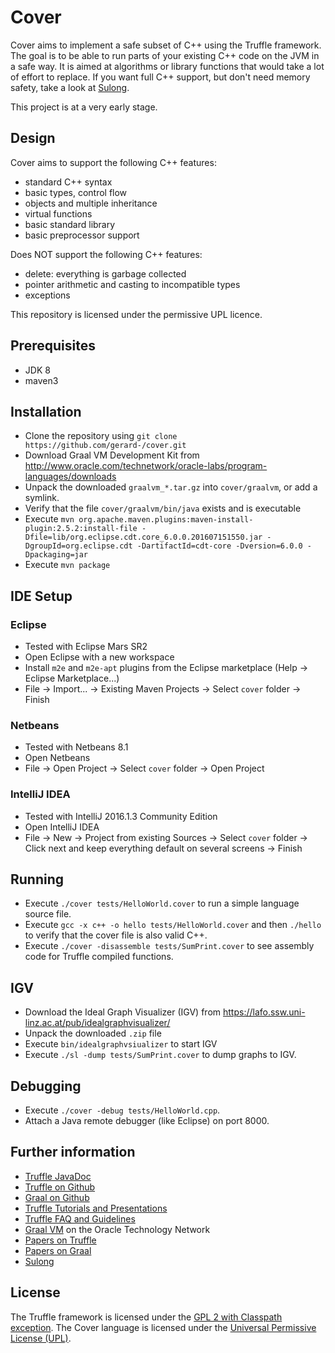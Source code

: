 # Cover

Cover aims to implement a safe subset of C++ using the Truffle framework. The goal is to be able to run parts of your existing C++ code on the JVM in a safe way. It is aimed at algorithms or library functions that would take a lot of effort to replace. If you want full C++ support, but don't need memory safety, take a look at [Sulong](https://github.com/graalvm/sulong).

This project is at a very early stage. 

## Design

Cover aims to support the following C++ features:
* standard C++ syntax
* basic types, control flow
* objects and multiple inheritance
* virtual functions
* basic standard library
* basic preprocessor support

Does NOT support the following C++ features:
* delete: everything is garbage collected
* pointer arithmetic and casting to incompatible types
* exceptions

This repository is licensed under the permissive UPL licence.

## Prerequisites
* JDK 8
* maven3 

## Installation

* Clone the repository using
  `git clone https://github.com/gerard-/cover.git`
* Download Graal VM Development Kit from 
  http://www.oracle.com/technetwork/oracle-labs/program-languages/downloads
* Unpack the downloaded `graalvm_*.tar.gz` into `cover/graalvm`, or add a symlink.
* Verify that the file `cover/graalvm/bin/java` exists and is executable
* Execute `mvn org.apache.maven.plugins:maven-install-plugin:2.5.2:install-file -Dfile=lib/org.eclipse.cdt.core_6.0.0.201607151550.jar -DgroupId=org.eclipse.cdt -DartifactId=cdt-core -Dversion=6.0.0 -Dpackaging=jar`
* Execute `mvn package`

## IDE Setup 

### Eclipse
* Tested with Eclipse Mars SR2
* Open Eclipse with a new workspace
* Install `m2e` and `m2e-apt` plugins from the Eclipse marketplace (Help -> Eclipse Marketplace...)
* File -> Import... -> Existing Maven Projects -> Select `cover` folder -> Finish

### Netbeans
* Tested with Netbeans 8.1
* Open Netbeans
* File -> Open Project -> Select `cover` folder -> Open Project

### IntelliJ IDEA
* Tested with IntelliJ 2016.1.3 Community Edition
* Open IntelliJ IDEA
* File -> New -> Project from existing Sources -> Select `cover` folder -> Click next and keep everything default on several screens -> Finish

## Running

* Execute `./cover tests/HelloWorld.cover` to run a simple language source file.
* Execute `gcc -x c++ -o hello tests/HelloWorld.cover` and then `./hello` to verify that the cover file is also valid C++.
* Execute `./cover -disassemble tests/SumPrint.cover` to see assembly code for Truffle compiled functions.

## IGV

* Download the Ideal Graph Visualizer (IGV) from
  https://lafo.ssw.uni-linz.ac.at/pub/idealgraphvisualizer/
* Unpack the downloaded `.zip` file  
* Execute `bin/idealgraphvsiualizer` to start IGV
* Execute `./sl -dump tests/SumPrint.cover` to dump graphs to IGV.

## Debugging

* Execute `./cover -debug tests/HelloWorld.cpp`.
* Attach a Java remote debugger (like Eclipse) on port 8000.

## Further information

* [Truffle JavaDoc](http://lafo.ssw.uni-linz.ac.at/javadoc/truffle/latest/)
* [Truffle on Github](http://github.com/graalvm/truffle)
* [Graal on Github](http://github.com/graalvm/graal-core)
* [Truffle Tutorials and Presentations](https://wiki.openjdk.java.net/display/Graal/Publications+and+Presentations)
* [Truffle FAQ and Guidelines](https://wiki.openjdk.java.net/display/Graal/Truffle+FAQ+and+Guidelines)
* [Graal VM]( http://www.oracle.com/technetwork/oracle-labs/program-languages/overview) on the Oracle Technology Network
* [Papers on Truffle](http://ssw.jku.at/Research/Projects/JVM/Truffle.html)
* [Papers on Graal](http://ssw.jku.at/Research/Projects/JVM/Graal.html)
* [Sulong](https://github.com/graalvm/sulong)

## License

The Truffle framework is licensed under the [GPL 2 with Classpath exception](http://openjdk.java.net/legal/gplv2+ce.html).
The Cover language is licensed under the [Universal Permissive License (UPL)](http://opensource.org/licenses/UPL).
